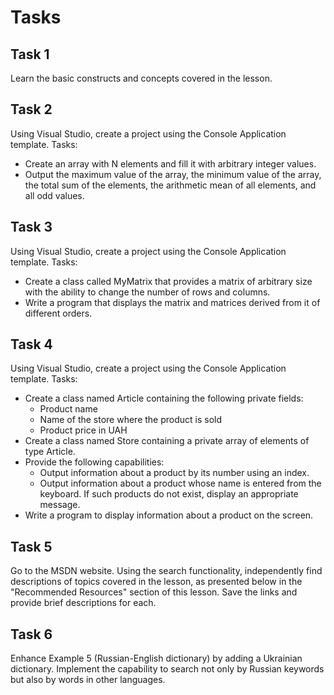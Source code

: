 # Tasks

## Task 1
Learn the basic constructs and concepts covered in the lesson.

## Task 2
Using Visual Studio, create a project using the Console Application template. Tasks:

- Create an array with N elements and fill it with arbitrary integer values.
- Output the maximum value of the array, the minimum value of the array, the total sum of the elements, the arithmetic mean of all elements, and all odd values.

## Task 3
Using Visual Studio, create a project using the Console Application template. Tasks:

- Create a class called MyMatrix that provides a matrix of arbitrary size with the ability to change the number of rows and columns.
- Write a program that displays the matrix and matrices derived from it of different orders.

## Task 4
Using Visual Studio, create a project using the Console Application template. Tasks:

- Create a class named Article containing the following private fields:
  - Product name
  - Name of the store where the product is sold
  - Product price in UAH
- Create a class named Store containing a private array of elements of type Article.
- Provide the following capabilities:
  - Output information about a product by its number using an index.
  - Output information about a product whose name is entered from the keyboard. If such products do not exist, display an appropriate message.
- Write a program to display information about a product on the screen.

## Task 5
Go to the MSDN website. Using the search functionality, independently find descriptions of topics covered in the lesson, as presented below in the "Recommended Resources" section of this lesson. Save the links and provide brief descriptions for each.

## Task 6
Enhance Example 5 (Russian-English dictionary) by adding a Ukrainian dictionary. Implement the capability to search not only by Russian keywords but also by words in other languages.
